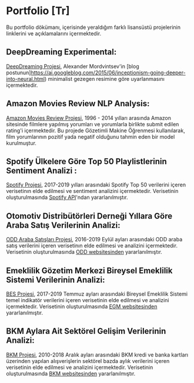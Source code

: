 # Portfolio [Tr]
Bu portfolio dökümanı, içerisinde yeraldığım farklı lisansüstü projelerinin linklerini ve açıklamalarını içermektedir.
## DeepDreaming Experimental:
[DeepDreaming Projesi](https://htmlpreview.github.io/?https://github.com/anilcanatik/portfolio/blob/master/DeepDreaming/Advanced_ML_anilcanatik.html), Alexander Mordvintsev'in [blog postunun]https://ai.googleblog.com/2015/06/inceptionism-going-deeper-into-neural.html) minimalist gezegen resimine göre uyarlanmasını içermektedir.
## Amazon Movies Review NLP Analysis:
[Amazon Movies Review Projesi](https://htmlpreview.github.io/?https://github.com/anilcanatik/portfolio/blob/master/SentimentAnalysisAmazonMovie/intro_ml_term_project_anilcan_atik.html), 1996 - 2014 yılları arasında Amazon sitesinde filmlere yapılmış yorumları ve yorumlarla birlikte submit edilen rating'i içermektedir. Bu projede Gözetimli Makine Öğrenmesi kullanılarak, film yorumlarının pozitif yada negatif olduğunu tahmin eden bir model kurulmuştur.
## Spotify Ülkelere Göre Top 50 Playlistlerinin Sentiment Analizi :
[Spotify Projesi](https://pjournal.github.io/mef03g-spo-R-ify/SpotifyR/EDA_Final_Report.html), 2017-2019 yılları arasındaki Spotify Top 50 verilerini içeren verisetinın elde edilmesi ve sentiment analizini içermektedir. Verisetinin oluşturulmasında [Spotify API](https://developer.spotify.com/documentation/web-api/)'ndan yararlanılmıştır.

## Otomotiv Distribütörleri Derneği Yıllara Göre Araba Satış Verilerinin Analizi:
[ODD Araba Satışları Projesi](https://pjournal.github.io/mef03g-spo-R-ify/ODD-Group-Assignment-by-spoRify.html), 2016-2019 Eylül ayları arasındaki ODD araba satış verilerini içeren verisetinın elde edilmesi ve analizini içermektedir. Verisetinin oluşturulmasında [ODD websitesinden](http://www.odd.org.tr/web_2837_1/neuralnetwork.aspx?type=36) yararlanılmıştır.

## Emeklilik Gözetim Merkezi Bireysel Emeklilik Sistemi Verilerinin Analizi:
[BES Projesi](https://pjournal.github.io/mef03g-spo-R-ify/BES_Assignment.html), 2017-2019 Temmuz ayları arasındaki Bireysel Emeklilik Sistemi temel indikatör verilerini içeren verisetinin elde edilmesi ve analizini içermektedir. Verisetinin oluşturulmasında [EGM websitesinden](https://www.egm.org.tr/bilgi-merkezi/istatistikler/) yararlanılmıştır.

## BKM Aylara Ait Sektörel Gelişim Verilerinin Analizi:
[BKM Projesi](https://pjournal.github.io/mef03-Anilcana/bkm/bkm_anilcanatik.html), 2010-2018 Aralık ayları arasındaki BKM kredi ve banka kartları üzerinden yapılan alışverişlerin sektörel bazda aylık verilerini içeren verisetinin elde edilmesi ve analizini içermektedir. Verisetinin oluşturulmasında [BKM websitesinden](https://bkm.com.tr/secilen-aya-ait-sektorel-gelisim/?filter_year=2019&filter_month=1&List=Listele) yararlanılmıştır.



